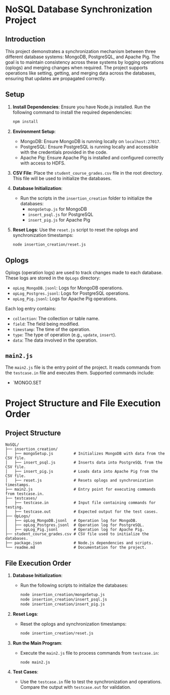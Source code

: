 # NoSQL Database Synchronization Project

## Introduction

This project demonstrates a synchronization mechanism between three different database systems: MongoDB, PostgreSQL, and Apache Pig. The goal is to maintain consistency across these systems by logging operations (oplogs) and merging changes when required. The project supports operations like setting, getting, and merging data across the databases, ensuring that updates are propagated correctly.

## Setup

1. **Install Dependencies**:
   Ensure you have Node.js installed. Run the following command to install the required dependencies:
   ```bash
   npm install
   ```

2. **Environment Setup**:
   - MongoDB: Ensure MongoDB is running locally on `localhost:27017`.
   - PostgreSQL: Ensure PostgreSQL is running locally and accessible with the credentials provided in the code.
   - Apache Pig: Ensure Apache Pig is installed and configured correctly with access to HDFS.

3. **CSV File**:
   Place the `student_course_grades.csv` file in the root directory. This file will be used to initialize the databases.

4. **Database Initialization**:
   - Run the scripts in the `insertion_creation` folder to initialize the databases:
     - `mongoSetup.js` for MongoDB
     - `insert_psql.js` for PostgreSQL
     - `insert_pig.js` for Apache Pig

5. **Reset Logs**:
   Use the `reset.js` script to reset the oplogs and synchronization timestamps:
   ```bash
   node insertion_creation/reset.js
   ```

## Oplogs

Oplogs (operation logs) are used to track changes made to each database. These logs are stored in the `OpLogs` directory:
- `opLog_MongoDB.jsonl`: Logs for MongoDB operations.
- `opLog_Postgres.jsonl`: Logs for PostgreSQL operations.
- `opLog_Pig.jsonl`: Logs for Apache Pig operations.

Each log entry contains:
- `collection`: The collection or table name.
- `field`: The field being modified.
- `timestamp`: The time of the operation.
- `type`: The type of operation (e.g., `update`, `insert`).
- `data`: The data involved in the operation.

## `main2.js`

The `main2.js` file is the entry point of the project. It reads commands from the `testcase.in` file and executes them. Supported commands include:
- `MONGO.SET

# Project Structure and File Execution Order

## Project Structure

```
NoSQL/
├── insertion_creation/
│   ├── mongoSetup.js         # Initializes MongoDB with data from the CSV file.
│   ├── insert_psql.js        # Inserts data into PostgreSQL from the CSV file.
│   ├── insert_pig.js         # Loads data into Apache Pig from the CSV file.
│   ├── reset.js              # Resets oplogs and synchronization timestamps.
├── main2.js                  # Entry point for executing commands from testcase.in.
├── testcases/
│   ├── testcase.in           # Input file containing commands for testing.
│   ├── testcase.out          # Expected output for the test cases.
├── OpLogs/
│   ├── opLog_MongoDB.jsonl   # Operation log for MongoDB.
│   ├── opLog_Postgres.jsonl  # Operation log for PostgreSQL.
│   ├── opLog_Pig.jsonl       # Operation log for Apache Pig.
├── student_course_grades.csv # CSV file used to initialize the databases.
├── package.json              # Node.js dependencies and scripts.
└── readme.md                 # Documentation for the project.
```

## File Execution Order

1. **Database Initialization**:
   - Run the following scripts to initialize the databases:
     ```bash
     node insertion_creation/mongoSetup.js
     node insertion_creation/insert_psql.js
     node insertion_creation/insert_pig.js
     ```

2. **Reset Logs**:
   - Reset the oplogs and synchronization timestamps:
     ```bash
     node insertion_creation/reset.js
     ```

3. **Run the Main Program**:
   - Execute the `main2.js` file to process commands from `testcase.in`:
     ```bash
     node main2.js
     ```

4. **Test Cases**:
   - Use the `testcase.in` file to test the synchronization and operations. Compare the output with `testcase.out` for validation.
```